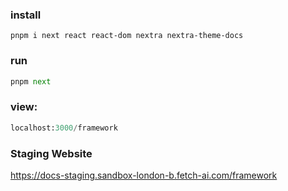
### install
````````flow js
pnpm i next react react-dom nextra nextra-theme-docs
````````

### run
````python
pnpm next
````

### view: 

```python
localhost:3000/framework
```

### Staging Website

https://docs-staging.sandbox-london-b.fetch-ai.com/framework
